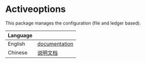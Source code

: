# Activeoptions

This package manages the configuration (file and ledger based).

|Language| |
|--------|-|
|English| [documentation](https://github.com/activeledger/activeledger/docs/en-gb/configuration.md)|
|Chinese| [说明文档](https://github.com/activeledger/activeledger/docs/zh-cn/configuration.md)|